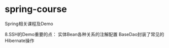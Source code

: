 # spring-course
Spring相关课程及Demo

8.SSH的Demo重要的点：
        实体Bean各种关系的注解配置
        BaseDao封装了常见的Hibernate操作
